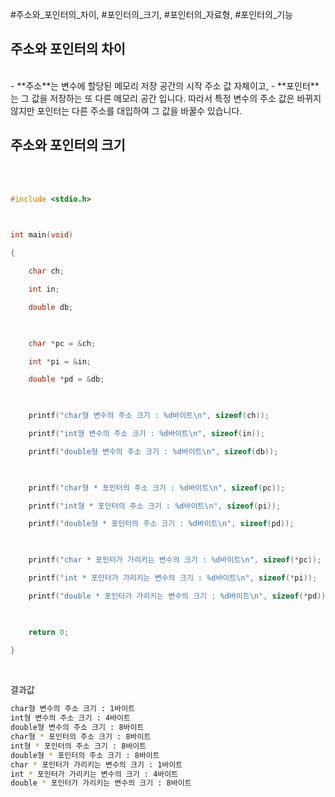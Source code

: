 #주소와_포인터의_차이, #포인터의_크기, #포인터의_자료형, #포인터의_기능


## 주소와 포인터의 차이
<br>
- **주소**는 변수에 할당된 메모리 저장 공간의 시작 주소 값 자체이고,
- **포인터**는 그 값을 저장하는 또 다른 메모리 공간 입니다.
따라서 특정 변수의 주소 값은 바뀌지 않지만 포인터는 다른 주소를 대입하여 그 값을 바꿀수 있습니다.





## 주소와 포인터의 크기
<br>
<br>


```c
#include <stdio.h>

  

int main(void)

{

    char ch;

    int in;

    double db;

  

    char *pc = &ch;

    int *pi = &in;

    double *pd = &db;

  

    printf("char형 변수의 주소 크기 : %d바이트\n", sizeof(ch));

    printf("int형 변수의 주소 크기 : %d바이트\n", sizeof(in));

    printf("double형 변수의 주소 크기 : %d바이트\n", sizeof(db));

  

    printf("char형 * 포인터의 주소 크기 : %d바이트\n", sizeof(pc));

    printf("int형 * 포인터의 주소 크기 : %d바이트\n", sizeof(pi));

    printf("double형 * 포인터의 주소 크기 : %d바이트\n", sizeof(pd));

  

    printf("char * 포인터가 가리키는 변수의 크기 : %d바이트\n", sizeof(*pc));

    printf("int * 포인터가 가리키는 변수의 크기 : %d바이트\n", sizeof(*pi));

    printf("double * 포인터가 가리키는 변수의 크기 : %d바이트\n", sizeof(*pd));

  

    return 0;

}
```
<br>


결과값

```bash
char형 변수의 주소 크기 : 1바이트
int형 변수의 주소 크기 : 4바이트
double형 변수의 주소 크기 : 8바이트
char형 * 포인터의 주소 크기 : 8바이트
int형 * 포인터의 주소 크기 : 8바이트
double형 * 포인터의 주소 크기 : 8바이트
char * 포인터가 가리키는 변수의 크기 : 1바이트
int * 포인터가 가리키는 변수의 크기 : 4바이트
double * 포인터가 가리키는 변수의 크기 : 8바이트
```

